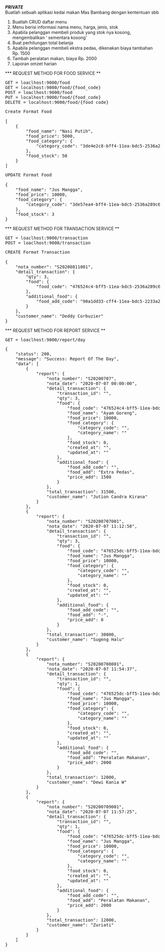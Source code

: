 ***PRIVATE*** <br>
Buatlah sebuah aplikasi kedai makan Mas Bambang dengan kententuan sbb
1. Buatlah CRUD daftar menu
2. Menu berisi informasi nama menu, harga, jenis, stok
3. Apabila pelanggan membeli produk yang stok nya kosong, mengembalikan ‘<nama produk> sementara kosong’
4. Buat perhitungan total belanja
6. Apabila pelanggan membeli ekstra pedas, dikenakan biaya tambahan Rp. 1500
7. Tambah peralatan makan, biaya Rp. 2000
8. Laporan omzet harian


*** REQUEST METHOD FOR FOOD SERVICE **
<pre>
GET = loaclhost:9000/food
GET = localhost:9000/food/{food_code}
POST = loaclhost:9000/food
PUT = localhost:9000/food/{food_code}
DELETE = localhost:9000/food/{food_code}
</pre>

<pre>
Create Format Food

[
    {
        "food_name": "Nasi Putih",
        "food_price": 5000,
        "food_category": {
            "category_code": "3de4e2c8-bff4-11ea-bdc5-2536a289c646"
        },
        "food_stock": 50
    }
]
</pre>

<pre>
UPDATE Format Food

{
    "food_name": "Jus Mangga",
    "food_price": 10000,
    "food_category": {
        "category_code": "3de57ea4-bff4-11ea-bdc5-2536a289c646"
    },
    "food_stock": 3
}
</pre>

*** REQUEST METHOD FOR TRANSACTION SERVICE **
<pre>
GET = loaclhost:9000/transaction
POST = loaclhost:9000/transaction
</pre>

<pre>
CREATE Format Transaction

{
    "nota_number": "S20200811001",
    "detail_transaction": {
        "qty": 3,
        "food": {
            "food_code": "476524c4-bff5-11ea-bdc5-2536a289c646"
        },
        "additional_food": {
            "food_add_code": "90a1dd33-cff4-11ea-bdc5-2233a289sc46"
        }
    },
    "customer_name": "Deddy Corbuzier"
}
</pre>

*** REQUEST METHOD FOR REPORT SERVICE **
<pre>
GET = loaclhost:9000/report/day
</pre>

<pre>
{
    "status": 200,
    "message": "Success: Report Of The Day",
    "data": [
        {
            "report": {
                "nota_number": "S20200707",
                "nota_date": "2020-07-07 00:00:00",
                "detail_transaction": {
                    "transaction_id": "",
                    "qty": 3,
                    "food": {
                        "food_code": "476524c4-bff5-11ea-bdc5-2536a289c646",
                        "food_name": "Ayam Goreng",
                        "food_price": 10000,
                        "food_category": {
                            "category_code": "",
                            "category_name": ""
                        },
                        "food_stock": 0,
                        "created_at": "",
                        "updated_at": ""
                    },
                    "additional_food": {
                        "food_add_code": "",
                        "food_add": "Extra Pedas",
                        "price_add": 1500
                    }
                },
                "total_transaction": 31500,
                "customer_name": "Jution Candra Kirana"
            }
        },
        {
            "report": {
                "nota_number": "S20200707001",
                "nota_date": "2020-07-07 11:12:58",
                "detail_transaction": {
                    "transaction_id": "",
                    "qty": 3,
                    "food": {
                        "food_code": "476525dc-bff5-11ea-bdc5-2536a289c646",
                        "food_name": "Jus Mangga",
                        "food_price": 10000,
                        "food_category": {
                            "category_code": "",
                            "category_name": ""
                        },
                        "food_stock": 0,
                        "created_at": "",
                        "updated_at": ""
                    },
                    "additional_food": {
                        "food_add_code": "",
                        "food_add": "-",
                        "price_add": 0
                    }
                },
                "total_transaction": 30000,
                "customer_name": "Sugeng Halu"
            }
        },
        {
            "report": {
                "nota_number": "S20200708001",
                "nota_date": "2020-07-07 11:54:37",
                "detail_transaction": {
                    "transaction_id": "",
                    "qty": 1,
                    "food": {
                        "food_code": "476525dc-bff5-11ea-bdc5-2536a289c646",
                        "food_name": "Jus Mangga",
                        "food_price": 10000,
                        "food_category": {
                            "category_code": "",
                            "category_name": ""
                        },
                        "food_stock": 0,
                        "created_at": "",
                        "updated_at": ""
                    },
                    "additional_food": {
                        "food_add_code": "",
                        "food_add": "Peralatan Makanan",
                        "price_add": 2000
                    }
                },
                "total_transaction": 12000,
                "customer_name": "Dewi Kania W"
            }
        },
        {
            "report": {
                "nota_number": "S20200709001",
                "nota_date": "2020-07-07 11:57:25",
                "detail_transaction": {
                    "transaction_id": "",
                    "qty": 1,
                    "food": {
                        "food_code": "476525dc-bff5-11ea-bdc5-2536a289c646",
                        "food_name": "Jus Mangga",
                        "food_price": 10000,
                        "food_category": {
                            "category_code": "",
                            "category_name": ""
                        },
                        "food_stock": 0,
                        "created_at": "",
                        "updated_at": ""
                    },
                    "additional_food": {
                        "food_add_code": "",
                        "food_add": "Peralatan Makanan",
                        "price_add": 2000
                    }
                },
                "total_transaction": 12000,
                "customer_name": "Zuriati"
            }
        }
    ]
}
</pre>
